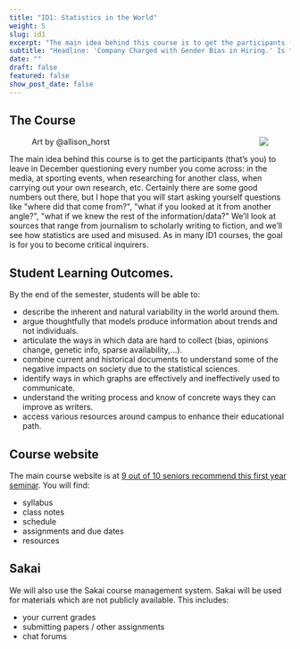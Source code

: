 ```yaml
---
title: "ID1: Statistics in the World"
weight: 5
slug: id1
excerpt: "The main idea behind this course is to get the participants (that’s you) to leave in December questioning every number you come across: in the media, at sporting events, when researching for another class, when carrying out your own research, etc."
subtitle: "Headline: 'Company Charged with Gender Bias in Hiring.' Is the company biased?  How can we tell?  What do we measure?  The research supporting the headline is probably less definitive than you’d expect.  In this course, we will investigate the practical, ethical, and philosophical issues raised by the use of statistics and algorithmic thinking in realms such as medicine, sports, the law, genetics, and economics.  We will explore issues from the mainstream media (newspapers, webpages, TV) as well as scientific articles in peer-reviewed journals.  To do all of this, we will consider a wide range of statistical topics as well as encountering a range of uses and abuses of statistics in the world today."
date: ""
draft: false
featured: false
show_post_date: false
---
```


## The Course

<figure>
<img src="summary_statistics_featured.png" align="right">
<figcaption>Art by @allison_horst</figcaption>
</figure>



The main idea behind this course is to get the participants (that’s you) to leave in December questioning every number you come across: in the media, at sporting events, when researching for another class, when carrying out your own research, etc. Certainly there are some good numbers out there, but I hope that you will start asking yourself questions like "where did that come from?", "what if you looked at it from another angle?", "what if we knew the rest of the information/data?" We’ll look at sources that range from journalism to scholarly writing to fiction, and we’ll see how statistics are used and misused. As in many ID1 courses, the goal is for you to become critical inquirers.

## Student Learning Outcomes.
By the end of the semester, students will be able to:

* describe the inherent and natural variability in the world around them.
* argue thoughtfully that models produce information about trends and not individuals.
* articulate the ways in which data are hard to collect (bias, opinions change, genetic info, sparse availability,...).
* combine current and historical documents to understand some of the negative impacts on society due to the statistical sciences.
* identify ways in which graphs are effectively and ineffectively used to communicate.
* understand the writing process and know of concrete ways they can improve as writers.
* access various resources around campus to enhance their educational path.


## Course website

The main course website is at [9 out of 10 seniors recommend this first year seminar](https://id1-stats-world.netlify.app/).  You will find:

* syllabus
* class notes
* schedule
* assignments and due dates
* resources


## Sakai

We will also use the Sakai course management system.  Sakai will be used for materials which are not publicly available.  This includes:

* your current grades
* submitting papers / other assignments
* chat forums


